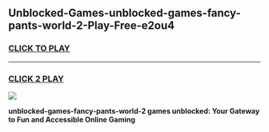 
## Unblocked-Games-unblocked-games-fancy-pants-world-2-Play-Free-e2ou4
<h3>
<a href="https://premium76.site?title=unblocked-games-fancy-pants-world-2&ref=19M">CLICK TO PLAY</a></h3>
<hr>

<h3>
<a href="https://premium76.site?title=unblocked-games-fancy-pants-world-2&ref=19M">CLICK 2 PLAY</a>
  
</h3>

<a href="https://premium76.site?title=unblocked-games-fancy-pants-world-2&ref=19M"><img src="https://clearcache.store/games.png"></a>


**unblocked-games-fancy-pants-world-2 games unblocked: Your Gateway to Fun and Accessible Online Gaming**
